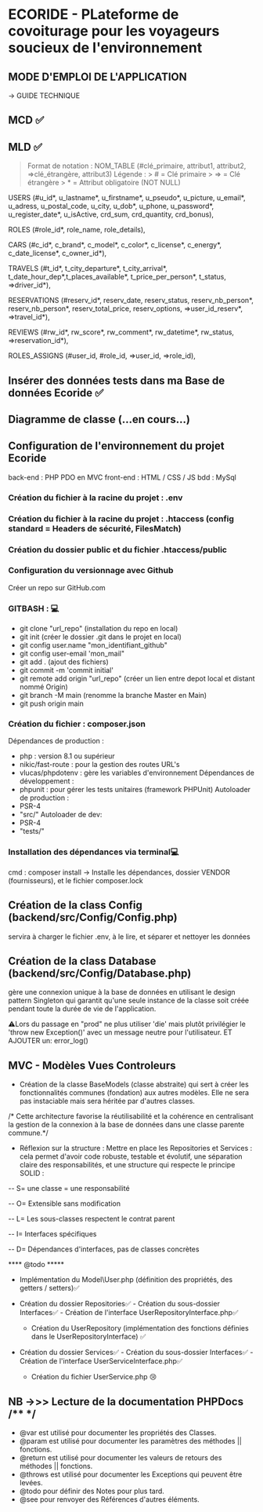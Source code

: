 # ECORIDE - PLateforme de covoiturage pour les voyageurs soucieux de l'environnement 

## MODE D'EMPLOI DE L'APPLICATION
 -> GUIDE TECHNIQUE


 ## MCD ✅

 ## MLD ✅
 > Format de notation :
 > NOM_TABLE (#clé_primaire, attribut1, attribut2, =>clé_étrangère, attribut3)
 > Légende :
    > # = Clé primaire
    > => = Clé étrangère
    > * = Attribut obligatoire (NOT NULL)

 USERS (#u_id*, u_lastname*, u_firstname*, u_pseudo*, u_picture, u_email*, u_adress, u_postal_code, u_city, u_dob*, u_phone, u_password*, u_register_date*, u_isActive, crd_sum, crd_quantity, crd_bonus),

 ROLES (#role_id*, role_name, role_details),

 CARS (#c_id*, c_brand*, c_model*, c_color*, c_license*, c_energy*, c_date_license*, c_owner_id*),

 TRAVELS (#t_id*, t_city_departure*, t_city_arrival*, t_date_hour_dep*,t_places_available*, t_price_per_person*, t_status, =>driver_id*),

 RESERVATIONS (#reserv_id*, reserv_date, reserv_status, reserv_nb_person*, reserv_nb_person*, reserv_total_price, reserv_options, =>user_id_reserv*, =>travel_id*),


 REVIEWS (#rw_id*, rw_score*, rw_comment*, rw_datetime*, rw_status, =>reservation_id*),

 ROLES_ASSIGNS (#user_id, #role_id, =>user_id, =>role_id),

 
## Insérer des données tests dans ma Base de données Ecoride ✅
## Diagramme de classe (...en cours...)




## Configuration de l'environnement du projet Ecoride
back-end : PHP PDO en MVC
front-end : HTML / CSS / JS
bdd : MySql

### Création du fichier à la racine du projet : .env
### Création du fichier à la racine du projet : .htaccess (config standard = Headers de sécurité, FilesMatch)

### Création du dossier public et du fichier .htaccess/public 

### Configuration du versionnage avec Github
   Créer un repo sur GitHub.com
### GITBASH : 💻
   - git clone "url_repo" (installation du repo en local)
   - git init (créer le dossier .git dans le projet en local)
   - git config user.name "mon_identifiant_github"
   - git config user-email 'mon_mail"
   - git add . (ajout des fichiers)
   - git commit -m 'commit initial'
   - git remote add origin "url_repo" (créer un lien entre depot local et distant nommé Origin)
   - git branch -M main (renomme la branche Master en Main)
   - git push origin main

### Création du fichier : composer.json
   Dépendances de production :
   - php : version 8.1 ou supérieur
   - nikic/fast-route : pour la gestion des routes URL's
   - vlucas/phpdotenv : gère les variables d'environnement
   Dépendances de développement :
   - phpunit : pour gérer les tests unitaires (framework PHPUnit)
   Autoloader de production : 
   -  PSR-4
   - "src/"
   Autoloader de dev:
   - PSR-4
   - "tests/"

### Installation des dépendances via terminal💻
 cmd : composer install
-> Installe les dépendances, dossier VENDOR (fournisseurs), et le fichier composer.lock

## Création de la class Config (backend/src/Config/Config.php)
servira à charger le fichier .env, à le lire, et séparer et nettoyer les données

## Création de la class Database (backend/src/Config/Database.php)
 gère une connexion unique à la base de données en utilisant le design pattern Singleton qui garantit qu'une seule instance de la classe soit créée pendant toute la durée de vie de l'application.

 ⚠️Lors du passage en "prod" ne plus utiliser 'die' mais plutôt privilégier le 'throw new Exception()' avec un message neutre pour l'utilisateur. 
 ET AJOUTER un:  error_log()


## MVC - Modèles Vues Controleurs


- Création de la classe BaseModels (classe abstraite) qui sert à créer les fonctionnalités communes (fondation) aux autres modèles. Elle ne sera pas instaciable mais sera héritée par d'autres classes.

/* Cette architecture favorise la réutilisabilité et la cohérence en centralisant la gestion de la connexion à la base de données dans une classe parente commune.*/


 - Réflexion sur la structure : Mettre en place les Repositories et Services : cela permet d'avoir code robuste, testable et évolutif, une séparation claire des responsabilités, et une structure qui respecte le principe SOLID :

 -- S= une classe = une responsabilité

 -- O= Extensible sans modification

 -- L= Les sous-classes respectent le contrat parent

 -- I= Interfaces spécifiques

 -- D= Dépendances d'interfaces, pas de classes concrètes


**** @todo *****

- Implémentation du Model\User.php
   (définition des propriétés, des getters / setters)✅

- Création du dossier Repositories✅
      - Création du sous-dossier Interfaces✅
         - Création de l'interface UserRepositoryInterface.php✅
   - Création du UserRepository (implémentation des fonctions définies dans le UserRepositoryInterface) ✅

- Création du dossier Services✅
      - Création du sous-dossier Interfaces✅
         - Création de l'interface UserServiceInterface.php✅
   - Création du fichier UserService.php 😢








## NB ->>> Lecture de la documentation PHPDocs /** */
   - @var est utilisé pour documenter les propriétés des Classes.
   - @param est utilisé pour documenter les paramètres des méthodes || fonctions.
   - @return est utilisé pour documenter les valeurs de retours des méthodes || fonctions.
   - @throws est utilisé pour documenter les Exceptions qui peuvent être levées.
   - @todo pour définir des Notes pour plus tard.
   - @see pour renvoyer des Références d'autres éléments.
